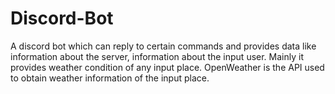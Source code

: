 # Discord-Bot
A discord bot which can reply to certain commands and provides data like information about the server, information about the input user.
Mainly it provides weather condition of any input place. OpenWeather is the API used to obtain weather information of the input place.
